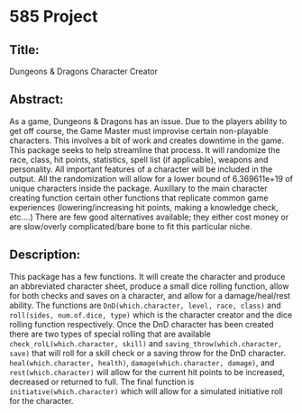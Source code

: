 # 585 Project

## Title: 

Dungeons & Dragons Character Creator 

## Abstract: 

As a game, Dungeons & Dragons has an issue. Due to the players ability to get off course, the Game Master must improvise certain non-playable characters. This involves a bit of work and creates downtime in the game. This package seeks to help streamline that process. It will randomize the race, class, hit points, statistics, spell list (if applicable), weapons and personality. All important features of a character will be included in the output. All the randomization will allow for a lower bound of 6.369611e+19 of unique characters inside the package. Auxillary to the main character creating function certain other functions that replicate common game experiences (lowering/increasing hit points, making a knowledge check, etc....) There are few good alternatives available; they either cost money or are slow/overly complicated/bare bone to fit this particular niche. 

## Description:

This package has a few functions. It will create the character and produce an abbreviated character sheet, produce a small dice rolling function, allow for both checks and saves on a character, and allow for a damage/heal/rest ability. The  functions are ```DnD(which.character, level, race, class)``` and ```roll(sides, num.of.dice, type)``` which is the character creator and the dice rolling function respectively. Once the DnD character has been created there are two types of special rolling that are available ```check_rolL(which.character, skill)``` and ```saving_throw(which.character, save)``` that will roll for a skill check or a saving throw for the DnD character. ```heal(which.character, health)```, ```damage(which.character, damage)```, and ```rest(which.character)``` will allow for the current hit points to be increased, decreased or returned to full. The final function is ```initiative(which.character)``` which will allow for a simulated initiative roll for the character. 